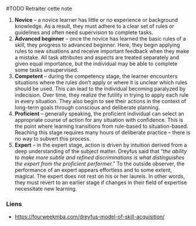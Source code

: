 #TODO Retraiter cette note

1.  **Novice** – a novice learner has little or no experience or background knowledge. As a result, they must adhere to a clear set of rules or guidelines and often need supervision to complete tasks.
2.  **Advanced beginner** – once the novice has learned the basic rules of a skill, they progress to advanced beginner. Here, they begin applying rules to new situations and receive important feedback when they make a mistake. All task attributes and aspects are treated separately and given equal importance, but the individual may be able to complete some tasks unsupervised.
3.  **Competent** – during the competency stage, the learner encounters situations where the rules don’t apply or where it is unclear which rules should be used. This can lead to the individual becoming paralyzed by indecision. Over time, they realize the futility in trying to apply each rule in every situation. They also begin to see their actions in the context of long-term goals through conscious and deliberate planning.
4.  **Proficient** – generally speaking, the proficient individual can select an appropriate course of action for any situation with confidence. This is the point where learning transitions from rule-based to situation-based. Reaching this stage requires many hours of deliberate practice – there is no way to subvert this process.
5.  **Expert** – in the expert stage, action is driven by intuition derived from a deep understanding of the subject matter. Dreyfus said that “_the ability to make more subtle and refined discriminations is what distinguishes the expert from the proficient performer._” To the outside observer, the performance of an expert appears effortless and to some extent, magical. The expert does not rest on his or her laurels. In other words, they must revert to an earlier stage if changes in their field of expertise necessitate new learning.

### Liens
- https://fourweekmba.com/dreyfus-model-of-skill-acquisition/